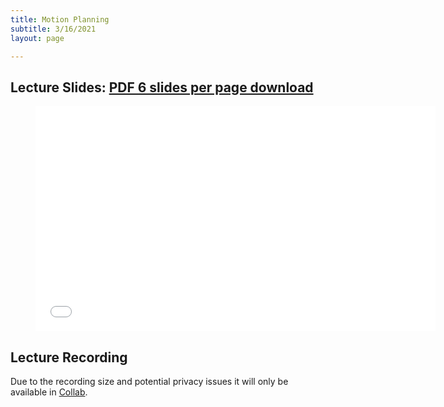 ```yaml
---
title: Motion Planning  
subtitle: 3/16/2021
layout: page

---
```


## Lecture Slides: [PDF 6 slides per page download](motion_planning_I.pdf)


<figure class="image is-16by9">
    <iframe class="has-ratio" frameborder="0" scrolling="yes" width="640" height="360"
        src="../motion_planning_I.pdf">
    </iframe>
</figure>


## Lecture Recording

Due to the recording size and potential privacy issues it will only be available in [Collab](https://collab.its.virginia.edu/portal).

